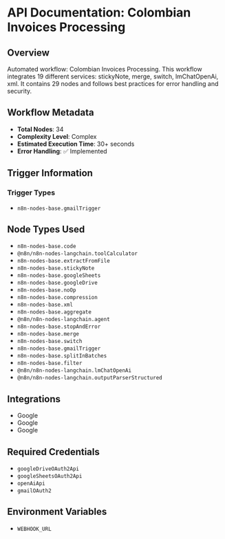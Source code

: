 # API Documentation: Colombian Invoices Processing

## Overview
Automated workflow: Colombian Invoices Processing. This workflow integrates 19 different services: stickyNote, merge, switch, lmChatOpenAi, xml. It contains 29 nodes and follows best practices for error handling and security.

## Workflow Metadata
- **Total Nodes**: 34
- **Complexity Level**: Complex
- **Estimated Execution Time**: 30+ seconds
- **Error Handling**: ✅ Implemented

## Trigger Information
### Trigger Types
- `n8n-nodes-base.gmailTrigger`

## Node Types Used
- `n8n-nodes-base.code`
- `@n8n/n8n-nodes-langchain.toolCalculator`
- `n8n-nodes-base.extractFromFile`
- `n8n-nodes-base.stickyNote`
- `n8n-nodes-base.googleSheets`
- `n8n-nodes-base.googleDrive`
- `n8n-nodes-base.noOp`
- `n8n-nodes-base.compression`
- `n8n-nodes-base.xml`
- `n8n-nodes-base.aggregate`
- `@n8n/n8n-nodes-langchain.agent`
- `n8n-nodes-base.stopAndError`
- `n8n-nodes-base.merge`
- `n8n-nodes-base.switch`
- `n8n-nodes-base.gmailTrigger`
- `n8n-nodes-base.splitInBatches`
- `n8n-nodes-base.filter`
- `@n8n/n8n-nodes-langchain.lmChatOpenAi`
- `@n8n/n8n-nodes-langchain.outputParserStructured`

## Integrations
- Google
- Google
- Google

## Required Credentials
- `googleDriveOAuth2Api`
- `googleSheetsOAuth2Api`
- `openAiApi`
- `gmailOAuth2`

## Environment Variables
- `WEBHOOK_URL`
